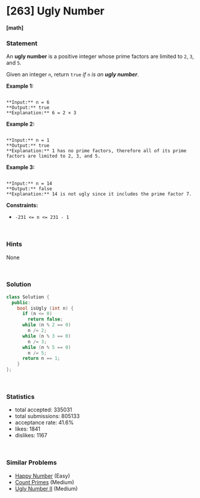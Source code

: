 # [263] Ugly Number

**[math]**

### Statement

An **ugly number** is a positive integer whose prime factors are limited to `2`, `3`, and `5`.

Given an integer `n`, return `true` *if* `n` *is an **ugly number***.


**Example 1:**

```

**Input:** n = 6
**Output:** true
**Explanation:** 6 = 2 × 3

```

**Example 2:**

```

**Input:** n = 1
**Output:** true
**Explanation:** 1 has no prime factors, therefore all of its prime factors are limited to 2, 3, and 5.

```

**Example 3:**

```

**Input:** n = 14
**Output:** false
**Explanation:** 14 is not ugly since it includes the prime factor 7.

```

**Constraints:**
* `-231 <= n <= 231 - 1`


<br>

### Hints

None

<br>

### Solution

```cpp
class Solution {
  public:
    bool isUgly (int n) {
      if (n <= 0)
        return false;
      while (n % 2 == 0)
        n /= 2;
      while (n % 3 == 0)
        n /= 3;
      while (n % 5 == 0)
        n /= 5;
      return n == 1;
    }
};
```

<br>

### Statistics

- total accepted: 335031
- total submissions: 805133
- acceptance rate: 41.6%
- likes: 1841
- dislikes: 1167

<br>

### Similar Problems

- [Happy Number](https://leetcode.com/problems/happy-number) (Easy)
- [Count Primes](https://leetcode.com/problems/count-primes) (Medium)
- [Ugly Number II](https://leetcode.com/problems/ugly-number-ii) (Medium)
